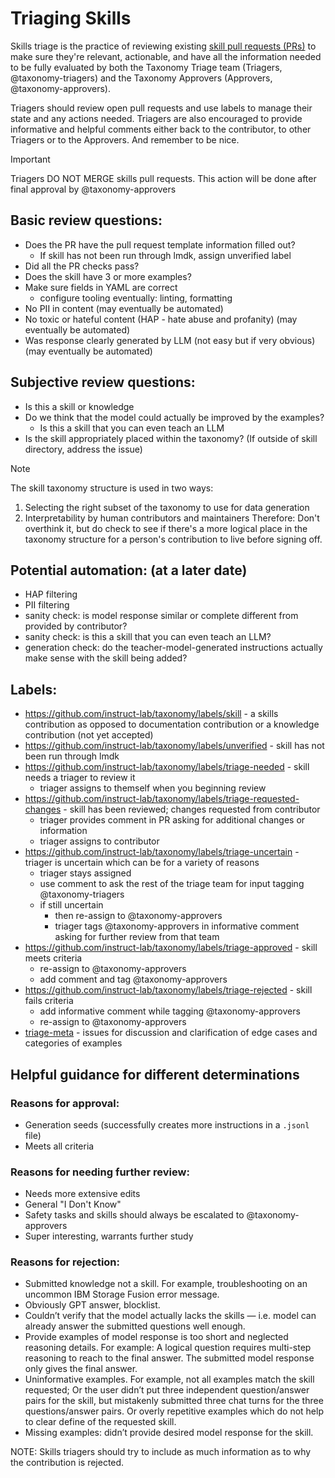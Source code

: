 # Triaging Skills

Skills triage is the practice of reviewing existing [skill pull requests (PRs)](https://github.com/instruct-lab/taxonomy/pulls?q=is%3Apr+is%3Aopen+label%3Askill) to make sure they're relevant, actionable, and have all the information needed to be fully evaluated by both the Taxonomy Triage team (Triagers, @taxonomy-triagers) and the Taxonomy Approvers (Approvers, @taxonomy-approvers).

Triagers should review open pull requests and use labels to manage their state and any actions needed. Triagers are also encouraged to provide informative and helpful comments either back to the contributor, to other Triagers or to the Approvers. And remember to be nice.

> [!IMPORTANT]
> Triagers DO NOT MERGE skills pull requests. This action will be done after final approval by @taxonomy-approvers

## Basic review questions:
- Does the PR have the pull request template information filled out?
  - If skill has not been run through lmdk, assign unverified label
- Did all the PR checks pass?
- Does the skill have 3 or more examples?
- Make sure fields in YAML are correct
  - configure tooling eventually: linting, formatting
- No PII in content (may eventually be automated)
- No toxic or hateful content (HAP - hate abuse and profanity) (may eventually be automated)
- Was response clearly generated by LLM (not easy but if very obvious) (may eventually be automated)

## Subjective review questions:
- Is this a skill or knowledge
- Do we think that the model could actually be improved by the examples?
  - Is this a skill that you can even teach an LLM
- Is the skill appropriately placed within the taxonomy? (If outside of skill directory, address the issue)

> [!NOTE]
> The skill taxonomy structure is used in two ways:
>    1. Selecting the right subset of the taxonomy to use for data generation
>    2. Interpretability by human contributors and maintainers
> Therefore: Don't overthink it, but do check to see if there's a more logical place in the taxonomy structure for a person's contribution to live before signing off.

## Potential automation: (at a later date)
- HAP filtering
- PII filtering
- sanity check: is model response similar or complete different from provided by contributor?
- sanity check: is this a skill that you can even teach an LLM?
- generation check: do the teacher-model-generated instructions actually make sense with the skill being added?

## Labels:
- https://github.com/instruct-lab/taxonomy/labels/skill - a skills contribution as opposed to documentation contribution or a knowledge contribution (not yet accepted)
- https://github.com/instruct-lab/taxonomy/labels/unverified - skill has not been run through lmdk
- https://github.com/instruct-lab/taxonomy/labels/triage-needed - skill needs a triager to review it
  - triager assigns to themself when you beginning review
- https://github.com/instruct-lab/taxonomy/labels/triage-requested-changes - skill has been reviewed; changes requested from contributor
  - triager provides comment in PR asking for additional changes or information
  - triager assigns to contributor
- https://github.com/instruct-lab/taxonomy/labels/triage-uncertain - triager is uncertain which can be for a variety of reasons
  - triager stays assigned
  - use comment to ask the rest of the triage team for input tagging @taxonomy-triagers
  - if still uncertain
    - then re-assign to @taxonomy-approvers
    - triager tags @taxonomy-approvers in informative comment asking for further review from that team
- https://github.com/instruct-lab/taxonomy/labels/triage-approved - skill meets criteria
  - re-assign to @taxonomy-approvers
  - add comment and tag @taxonomy-approvers
- https://github.com/instruct-lab/taxonomy/labels/triage-rejected - skill fails criteria
  - add informative comment while tagging @taxonomy-approvers
  - re-assign to @taxonomy-approvers
- [triage-meta](https://github.com/instruct-lab/taxonomy/labels/triage-meta) - issues for discussion and clarification of edge cases and categories of examples

## Helpful guidance for different determinations

### Reasons for approval:
* Generation seeds (successfully creates more instructions in a `.jsonl` file)
* Meets all criteria

### Reasons for needing further review:
* Needs more extensive edits
* General "I Don't Know"
* Safety tasks and skills should always be escalated to @taxonomy-approvers
* Super interesting, warrants further study

### Reasons for rejection:
* Submitted knowledge not a skill. For example, troubleshooting on an uncommon IBM Storage Fusion error message. 
* Obviously GPT answer, blocklist. 
* Couldn’t verify that the model actually lacks the skills — i.e. model can already answer the submitted questions well enough. 
* Provide examples of model response is too short and neglected reasoning details. For example: A logical question requires multi-step reasoning to reach to the final answer. The submitted model response only gives the final answer. 
* Uninformative examples. For example, not all examples match the skill requested; Or the user didn’t put three independent question/answer pairs for the skill, but mistakenly submitted three chat turns for the three questions/answer pairs. Or overly repetitive examples which do not help to clear define of the requested skill. 
* Missing examples: didn’t provide desired model response for the skill. 

NOTE: Skills triagers should try to include as much information as to why the contribution is rejected.
